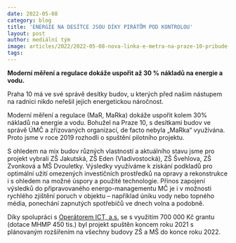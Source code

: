 ```yaml
---
date: 2022-05-08
category: blog
title: 'ENERGIE NA DESÍTCE JSOU DÍKY PIRÁTŮM POD KONTROLOU'
layout: post
author: mediální tým
image: articles/2022/2022-05-08-nova-linka-e-metra-na-praze-10-pribude-stanice-vrsovicka-radnice.png
tags:
---
```



**Moderní měření a regulace dokáže uspořit až 30 % nákladů na energie a vodu.**

Praha 10 má ve své správě desítky budov, u kterých před našim nástupem na radnici nikdo neřešil jejich energetickou náročnost.

Moderní měření a regulace (MaR, MaRka) dokáže uspořit kolem 30% nákladů na energie a vodu. Bohužel na Praze 10, s desítkami budov ve správě ÚMČ a zřizovaných organizací, de facto nebyla „MaRka“ využívána. Proto jsme v roce 2019 rozhodli o spuštění pilotního projektu.

S ohledem na mix budov různých vlastností a aktuálního stavu jsme pro projekt vybrali ZŠ Jakutská, ZŠ Eden (Vladivostocká), ZŠ Švehlova, ZŠ Zvonková a MŠ Dvouletky. Výsledky využíváme k získání podkladů pro optimální užití omezených investičních prostředků na opravy a rekonstrukce i s ohledem na možné úspory a použité technologie. Přínos zapojení výsledků do připravovaného energo-managementu MČ je i v možnosti rychlého zjištění poruch v objektu – například úniku vody nebo topného média, ponechání zapnutých spotřebičů ve dnech volna a podobně.

Díky spolupráci s [Operátorem ICT, a.s.](https://operatorict.cz/zakladni-info-o-nas/)  se s využitím 700 000 Kč grantu (dotace MHMP 450 tis.) byl projekt spuštěn koncem roku 2021 s plánovaným rozšířením na všechny budovy ZŠ a MŠ do konce roku 2022.
